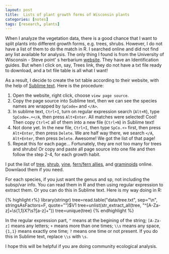 ```yaml
---
layout: post
title:  Lists of plant growth forms of Wisconsin plants
categories: [notes]
tags: [research, plants]
---
```


When I analyze the vegetation data, there is a good chance that I want to split plants into different growth forms, e.g. trees, shrubs. However, I do not have a list of them to do the match in R. I searched online and did not find any list available for analysis. The only thing I found is from the University of Wisconsin - Steve point' s herbarium [website](http://wisplants.uwsp.edu/VascularPlants.html). They have an Identification guides. But when I click on, say, Trees link, they do not have a txt file ready to download, and a txt file table is all what I want!

As a result, I decide to create the txt table according to their website, with the help of [Sublime text](http://www.sublimetext.com/3). Here is the procedure:

1. Open the website, right click, choose `view page source`.
2. Copy the page source into Sublime text, then we can see the species names are wrapped by `SpCode=` and `</A>`.
3. In sublime text, `Ctrl+I`, turn on regular expression search (`Alt+R`), type `SpCode=.+</A`, then press `Alt+Enter`. All matches were selected! Cool! Then copy `Ctrl+C` all of them into a new file (`Ctrl+N`) in Sublime text! 
4. Not done yet. In the new file, `Ctrl+I`, then type `SpCo.+>` first, then press `Alt+Enter`, then press `Delete`. We are half way there, we search `</A`, `Alt+Enter`, then press `Delete`. Awesome! We got the list of that page!
5. Repeat this for each page... Fortunately, they are not too many for trees and shrubs! Or copy and paste all page source into one file and then follow the step 2-4, for each growth habit.

I put the list of [tree](http://daijiang.name/pdf/tree.txt), [shrub](http://daijiang.name/pdf/shrub.txt), [vine](http://daijiang.name/pdf/vine.txt), [fern/fern allies](http://daijiang.name/pdf/fern_fern_allies.txt), and [graminoids](http://daijiang.name/pdf/graminoids.txt) online. Downlaod them if you need.

For each species, if you just want the genus and sp, not including the subsp/var info. You can read them in R and then using regular expression to extract them. Or you can do this in Sublime text. Here is my way doing in R:

{% highlight r%}
library(stringr)
tree=read.table("data/tree.txt", sep="\n", stringsAsFactors=F, quote="")$V1
tree=unlist(str_extract_all(tree, "^[A-Za-z]+\\s{1,1}X?\\s?[a-z]+"))
tree=unique(tree)
{% endhighlight %}

In the regular expression part, `^` means at the begining of the string; `[A-Za-z]` means any letters; `+` means more than one times; `\\s` means any space, `{1,1}` means exactly one time; `?` means one time or not present. If you do this in Sublime text, replace `\\s` with `\s`.

I hope this will be helpful if you are doing community ecological analysis.
